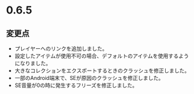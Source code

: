 # 0.6.5

## 変更点

- プレイヤーへのリンクを追加しました。
- 設定したアイテムが使用不可の場合、デフォルトのアイテムを使用するようになりました。
- 大きなコレクションをエクスポートするときのクラッシュを修正しました。
- 一部のAndroid端末で、SEが原因のクラッシュを修正しました。
- SE音量が0の時に発生するフリーズを修正しました。
